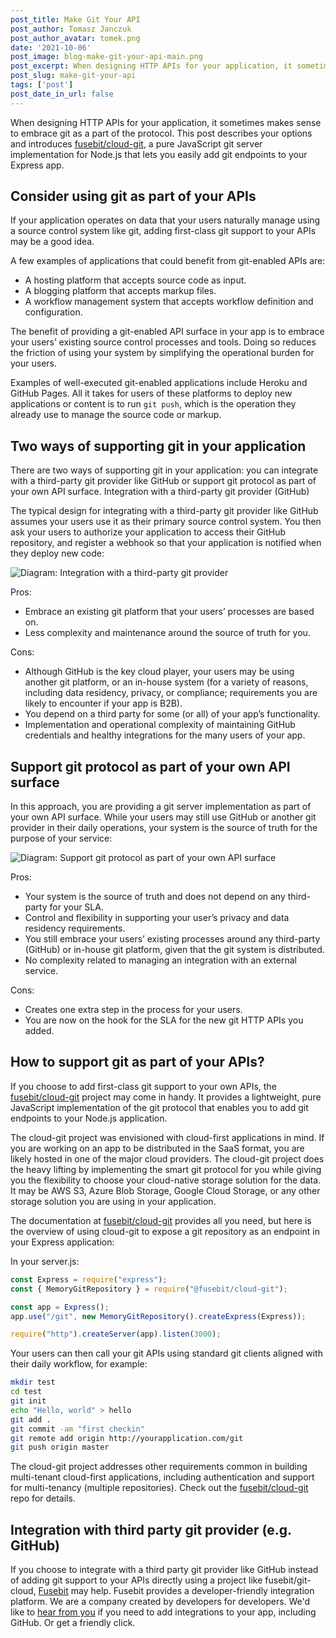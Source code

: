 ```yaml
---
post_title: Make Git Your API
post_author: Tomasz Janczuk
post_author_avatar: tomek.png
date: '2021-10-06'
post_image: blog-make-git-your-api-main.png
post_excerpt: When designing HTTP APIs for your application, it sometimes makes sense to embrace git as a part of the protocol.
post_slug: make-git-your-api
tags: ['post']
post_date_in_url: false
---
```


When designing HTTP APIs for your application, it sometimes makes sense to embrace git as a part of the protocol. This post describes your options and introduces [fusebit/cloud-git](https://github.com/fusebit/cloud-git), a pure JavaScript git server implementation for Node.js that lets you easily add git endpoints to your Express app. 

## Consider using git as part of your APIs

If your application operates on data that your users naturally manage using a source control system like git, adding first-class git support to your APIs may be a good idea.

A few examples of applications that could benefit from git-enabled APIs are:
* A hosting platform that accepts source code as input.
* A blogging platform that accepts markup files. 
* A workflow management system that accepts workflow definition and configuration. 

The benefit of providing a git-enabled API surface in your app is to embrace your users’ existing source control processes and tools. Doing so reduces the friction of using your system by simplifying the operational burden for your users. 

Examples of well-executed git-enabled applications include Heroku and GitHub Pages. All it takes for users of these platforms to deploy new applications or content is to run `git push`, which is the operation they already use to manage the source code or markup.

## Two ways of supporting git in your application

There are two ways of supporting git in your application: you can integrate with a third-party git provider like GitHub or support git protocol as part of your own API surface. 
Integration with a third-party git provider (GitHub)

The typical design for integrating with a third-party git provider like GitHub assumes your users use it as their primary source control system. You then ask your users to authorize your application to access their GitHub repository, and register a webhook so that your application is notified when they deploy new code: 

![Diagram: Integration with a third-party git provider](blog-make-git-your-api-5-way.png "Integration with a third-party git provider")

Pros:
* Embrace an existing git platform that your users’ processes are based on.
* Less complexity and maintenance around the source of truth for you.

Cons: 
* Although GitHub is the key cloud player, your users may be using another git platform, or an in-house system (for a variety of reasons, including data residency, privacy, or compliance; requirements you are likely to encounter if your app is B2B). 
* You depend on a third party for some (or all) of your app’s functionality. 
* Implementation and operational complexity of maintaining GitHub credentials and healthy integrations for the many users of your app. 

## Support git protocol as part of your own API surface

In this approach, you are providing a git server implementation as part of your own API surface.  While your users may still use GitHub or another git provider in their daily operations, your system is the source of truth for the purpose of your service:

![Diagram: Support git protocol as part of your own API surface](blog-make-git-your-api-2-way.png "Support git protocol as part of your own API surface")

Pros:
* Your system is the source of truth and does not depend on any third-party for your SLA.
* Control and flexibility in supporting your user’s privacy and data residency requirements.
* You still embrace your users’ existing processes around any third-party (GitHub) or in-house git platform, given that the git system is distributed. 
* No complexity related to managing an integration with an external service. 

Cons:
* Creates one extra step in the process for your users.
* You are now on the hook for the SLA for the new git HTTP APIs you added.

## How to support git as part of your APIs?

If you choose to add first-class git support to your own APIs, the [fusebit/cloud-git](https://github.com/fusebit/cloud-git) project may come in handy. It provides a lightweight, pure JavaScript implementation of the git protocol that enables you to add git endpoints to your Node.js application. 

The cloud-git project was envisioned with cloud-first applications in mind. If you are working on an app to be distributed in the SaaS format, you are likely hosted in one of the major cloud providers. The cloud-git project does the heavy lifting by implementing the smart git protocol for you while giving you the flexibility to choose your cloud-native storage solution for the data. It may be AWS S3, Azure Blob Storage, Google Cloud Storage, or any other storage solution you are using in your application.

The documentation at [fusebit/cloud-git](https://github.com/fusebit/cloud-git) provides all you need, but here is the overview of using cloud-git to expose a git repository as an endpoint in your Express application: 

In your server.js:

```javascript
const Express = require("express");
const { MemoryGitRepository } = require("@fusebit/cloud-git");

const app = Express();
app.use("/git", new MemoryGitRepository().createExpress(Express));

require("http").createServer(app).listen(3000);
```

Your users can then call your git APIs using standard git clients aligned with their daily workflow, for example: 

```bash
mkdir test
cd test
git init
echo "Hello, world" > hello
git add .
git commit -am "first checkin"
git remote add origin http://yourapplication.com/git
git push origin master
```

The cloud-git project addresses other requirements common in building multi-tenant cloud-first applications, including authentication and support for multi-tenancy (multiple repositories). Check out the [fusebit/cloud-git](https://github.com/fusebit/cloud-git) repo for details. 

## Integration with third party git provider (e.g. GitHub)

If you choose to integrate with a third party git provider like GitHub instead of adding git support to your APIs directly using a project like fusebit/git-cloud, [Fusebit](httsp://fusebit.io) may help. Fusebit provides a developer-friendly integration platform. We are a company created by developers for developers.  We'd like to [hear from you](https://twitter.com/fusebitio) if you need to add integrations to your app, including GitHub. Or get a friendly click. 
